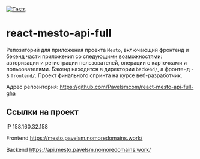 [![Tests](https://github.com/yandex-praktikum/react-mesto-api-full-gha/actions/workflows/tests.yml)](https://github.com/yandex-praktikum/react-mesto-api-full-gha/blob/main/.github/workflows/tests.yml)

# react-mesto-api-full

Репозиторий для приложения проекта `Mesto`, включающий фронтенд и бэкенд части приложения со следующими возможностями: авторизации и регистрации пользователей, операции с карточками и пользователями. Бэкенд находится в директории `backend/`, а фронтенд - в `frontend/`. Проект финального спринта на курсе веб-разработчик.

Адрес репозитория: https://github.com/Pavelsmcom/react-mesto-api-full-gha

## Ссылки на проект

IP 158.160.32.158

Frontend https://mesto.pavelsm.nomoredomains.work/

Backend https://api.mesto.pavelsm.nomoredomains.work/
